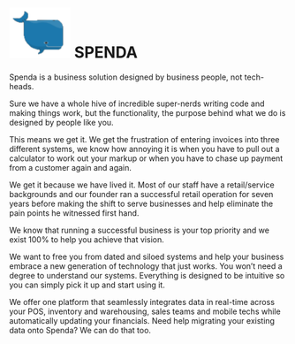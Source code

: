 # [![SPENDA](Images/bluewhale_t.PNG "Synk'd Registration")](https://spenda.co/) SPENDA 

Spenda is a business solution designed by business people, not tech-heads.

Sure we have a whole hive of incredible super-nerds writing code and making things work, but the functionality, the purpose behind what we do is designed by people like you.

This means we get it. We get the frustration of entering invoices into three different systems, we know how annoying it is when you have to pull out a calculator to work out your markup or when you have to chase up payment from a customer again and again.

We get it because we have lived it. Most of our staff have a retail/service backgrounds and our founder ran a successful retail operation for seven years before making the shift to serve businesses and help eliminate the pain points he witnessed first hand.

We know that running a successful business is your top priority and we exist 100% to help you achieve that vision.

We want to free you from dated and siloed systems and help your business embrace a new generation of technology that just works. You won’t need a degree to understand our systems. Everything is designed to be intuitive so you can simply pick it up and start using it.

We offer one platform that seamlessly integrates data in real-time across your POS, inventory and warehousing, sales teams and mobile techs while automatically updating your financials. Need help migrating your existing data onto Spenda? We can do that too.
